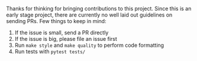 Thanks for thinking for bringing contributions to this project. Since this is an early stage project, there are currently no well laid out guidelines on sending PRs.
Few things to keep in mind:
1. If the issue is small, send a PR directly
2. If the issue is big, please file an issue first
3. Run `make style` and `make quality` to perform code formatting
4. Run tests with `pytest tests/`
